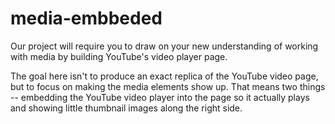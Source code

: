 # media-embbeded
Our project will require you to draw on your new understanding of working with media by building YouTube's video player page.

The goal here isn't to produce an exact replica of the YouTube video page, but to focus on making the media elements show up. That means two things -- embedding the YouTube video player into the page so it actually plays and showing little thumbnail images along the right side.
